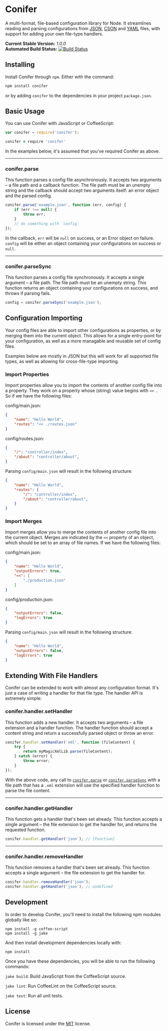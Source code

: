 
Conifer
=======

A multi-format, file-based configuration library for Node. It streamlines reading and parsing configurations from [JSON][json], [CSON][cson] and [YAML][yaml] files, with support for adding your own file-type handlers.

**Current Stable Version:** *1.0.0*  
**Automated Build Status:** [![Build Status][travis-status]][travis]


Installing
----------

Install Conifer through `npm`. Either with the command:

```sh
npm install conifer
```

or by adding `conifer` to the dependencies in your project `package.json`.


Basic Usage
-----------

You can use Conifer with JavaScript or CoffeeScript:

```js
var conifer = require('conifer');
```

```coffeescript
conifer = require 'conifer'
```

In the examples below, it's assumed that you've required Conifer as above.

---

### conifer.parse

This function parses a config file asynchronously. It accepts two arguments – a file path and a callback function. The file path must be an unempty string and the callback should accept two arguments itself: an error object and the parsed config.

```js
conifer.parse('example.json', function (err, config) {
    if (err !== null) {
        throw err;
    }
    // do something with `config`
});
```

In the callback, `err` will be `null` on success, or an Error object on failure. `config` will be either an object containing your configurations on success or `null`.

---

### conifer.parseSync

This function parses a config file synchronously. It accepts a single argument – a file path. The file path must be an unempty string. This function returns an object containing your configurations on success, and throws if parsing fails.

```js
config = conifer.parseSync('example.json');
```


Configuration Importing
-----------------------

Your config files are able to import other configurations as properties, or by merging them into the current object. This allows for a single entry-point for your configuration, as well as a more managable and reusable set of config files.

Examples below are mostly in JSON but this will work for all supported file types, as well as allowing for cross-file-type importing.

### Import Properties

Import properties allow you to import the contents of another config file into a property. They work on a property whose (string) value begins with `<< `. So if we have the following files:

config/main.json:
```json
{
    "name": "Hello World",
    "routes": "<< ./routes.json"
}
```

config/routes.json:
```json
{
    "/": "controller/index",
    "/about": "controller/about",
}
```

Parsing `config/main.json` will result in the following structure:
```json
{
    "name": "Hello World",
    "routes": {
        "/": "controller/index",
        "/about": "controller/about",
    }
}
```

### Import Merges

Import merges allow you to merge the contents of another config file into the current object. Merges are indicated by the `<<` property of an object, which should be set to an array of file names. If we have the following files:

config/main.json:
```json
{
    "name": "Hello World",
    "outputErrors": true,
    "<<": [
        "./production.json"
    ]
}
```

config/production.json:
```json
{
    "outputErrors": false,
    "logErrors": true
}
```

Parsing `config/main.json` will result in the following structure:
```json
{
    "name": "Hello World",
    "outputErrors": false,
    "logErrors": true
}
```


Extending With File Handlers
----------------------------

Conifer can be extended to work with almost any configuration format. It's just a case of writing a handler for that file type. The handler API is extremely simple:

### conifer.handler.setHandler

This function adds a new handler. It accepts two arguments – a file extension and a handler function. The handler function should accept a content string and return a successfully parsed object or throw an error.

```js
conifer.handler.setHandler('xml', function (fileContent) {
    try {
        return myMagicXmlLib.parse(fileContent);
    } catch (error) {
        throw error;
    }
});
```

With the above code, any call to [`conifer.parse`](#coniferparse) or [`conifer.parseSync`](#coniferparsesync) with a file path that has a `.xml` extension will use the specified handler function to parse the file content.

---

### conifer.handler.getHandler

This function gets a handler that's been set already. This function accepts a single argument – the file extension to get the handler for, and returns the requested function.

```js
conifer.handler.getHandler('json'); // [Function]
```

---

### conifer.handler.removeHandler

This function removes a handler that's been set already. This function accepts a single argument – the file extension to get the handler for.

```js
conifer.handler.removeHandler('json');
conifer.handler.getHandler('json'); // undefined
```


Development
-----------

In order to develop Conifer, you'll need to install the following npm modules globally like so:

    npm install -g coffee-script
    npm install -g jake

And then install development dependencies locally with:

    npm install

Once you have these dependencies, you will be able to run the following commands:

`jake build`: Build JavaScript from the CoffeeScript source.

`jake lint`: Run CoffeeLint on the CoffeeScript source.

`jake test`: Run all unit tests.


License
-------

Conifer is licensed under the [MIT][mit] license.


[cson]: https://github.com/bevry/cson
[json]: http://www.json.org/
[mit]: http://opensource.org/licenses/mit-license.php
[travis]: https://travis-ci.org/rowanmanning/conifer
[travis-status]: https://travis-ci.org/rowanmanning/conifer.png?branch=master
[yaml]: http://www.yaml.org/
